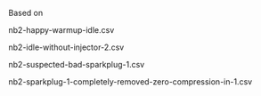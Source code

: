 Based on 

nb2-happy-warmup-idle.csv

nb2-idle-without-injector-2.csv

nb2-suspected-bad-sparkplug-1.csv

nb2-sparkplug-1-completely-removed-zero-compression-in-1.csv